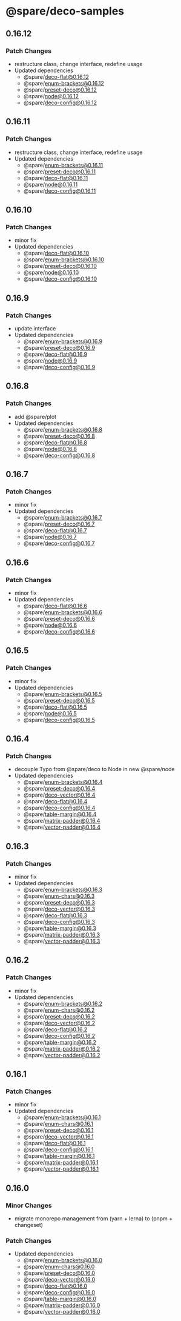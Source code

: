 # @spare/deco-samples

## 0.16.12

### Patch Changes

- restructure class, change interface, redefine usage
- Updated dependencies
  - @spare/deco-flat@0.16.12
  - @spare/enum-brackets@0.16.12
  - @spare/preset-deco@0.16.12
  - @spare/node@0.16.12
  - @spare/deco-config@0.16.12

## 0.16.11

### Patch Changes

- restructure class, change interface, redefine usage
- Updated dependencies
  - @spare/enum-brackets@0.16.11
  - @spare/preset-deco@0.16.11
  - @spare/deco-flat@0.16.11
  - @spare/node@0.16.11
  - @spare/deco-config@0.16.11

## 0.16.10

### Patch Changes

- minor fix
- Updated dependencies
  - @spare/deco-flat@0.16.10
  - @spare/enum-brackets@0.16.10
  - @spare/preset-deco@0.16.10
  - @spare/node@0.16.10
  - @spare/deco-config@0.16.10

## 0.16.9

### Patch Changes

- update interface
- Updated dependencies
  - @spare/enum-brackets@0.16.9
  - @spare/preset-deco@0.16.9
  - @spare/deco-flat@0.16.9
  - @spare/node@0.16.9
  - @spare/deco-config@0.16.9

## 0.16.8

### Patch Changes

- add @spare/plot
- Updated dependencies
  - @spare/enum-brackets@0.16.8
  - @spare/preset-deco@0.16.8
  - @spare/deco-flat@0.16.8
  - @spare/node@0.16.8
  - @spare/deco-config@0.16.8

## 0.16.7

### Patch Changes

- minor fix
- Updated dependencies
  - @spare/enum-brackets@0.16.7
  - @spare/preset-deco@0.16.7
  - @spare/deco-flat@0.16.7
  - @spare/node@0.16.7
  - @spare/deco-config@0.16.7

## 0.16.6

### Patch Changes

- minor fix
- Updated dependencies
  - @spare/deco-flat@0.16.6
  - @spare/enum-brackets@0.16.6
  - @spare/preset-deco@0.16.6
  - @spare/node@0.16.6
  - @spare/deco-config@0.16.6

## 0.16.5

### Patch Changes

- minor fix
- Updated dependencies
  - @spare/enum-brackets@0.16.5
  - @spare/preset-deco@0.16.5
  - @spare/deco-flat@0.16.5
  - @spare/node@0.16.5
  - @spare/deco-config@0.16.5

## 0.16.4

### Patch Changes

- decouple Typo from @spare/deco to Node in new @spare/node
- Updated dependencies
  - @spare/enum-brackets@0.16.4
  - @spare/preset-deco@0.16.4
  - @spare/deco-vector@0.16.4
  - @spare/deco-flat@0.16.4
  - @spare/deco-config@0.16.4
  - @spare/table-margin@0.16.4
  - @spare/matrix-padder@0.16.4
  - @spare/vector-padder@0.16.4

## 0.16.3

### Patch Changes

- minor fix
- Updated dependencies
  - @spare/enum-brackets@0.16.3
  - @spare/enum-chars@0.16.3
  - @spare/preset-deco@0.16.3
  - @spare/deco-vector@0.16.3
  - @spare/deco-flat@0.16.3
  - @spare/deco-config@0.16.3
  - @spare/table-margin@0.16.3
  - @spare/matrix-padder@0.16.3
  - @spare/vector-padder@0.16.3

## 0.16.2

### Patch Changes

- minor fix
- Updated dependencies
  - @spare/enum-brackets@0.16.2
  - @spare/enum-chars@0.16.2
  - @spare/preset-deco@0.16.2
  - @spare/deco-vector@0.16.2
  - @spare/deco-flat@0.16.2
  - @spare/deco-config@0.16.2
  - @spare/table-margin@0.16.2
  - @spare/matrix-padder@0.16.2
  - @spare/vector-padder@0.16.2

## 0.16.1

### Patch Changes

- minor fix
- Updated dependencies
  - @spare/enum-brackets@0.16.1
  - @spare/enum-chars@0.16.1
  - @spare/preset-deco@0.16.1
  - @spare/deco-vector@0.16.1
  - @spare/deco-flat@0.16.1
  - @spare/deco-config@0.16.1
  - @spare/table-margin@0.16.1
  - @spare/matrix-padder@0.16.1
  - @spare/vector-padder@0.16.1

## 0.16.0

### Minor Changes

- migrate monorepo management from (yarn + lerna) to (pnpm + changeset)

### Patch Changes

- Updated dependencies
  - @spare/enum-brackets@0.16.0
  - @spare/enum-chars@0.16.0
  - @spare/preset-deco@0.16.0
  - @spare/deco-vector@0.16.0
  - @spare/deco-flat@0.16.0
  - @spare/deco-config@0.16.0
  - @spare/table-margin@0.16.0
  - @spare/matrix-padder@0.16.0
  - @spare/vector-padder@0.16.0
